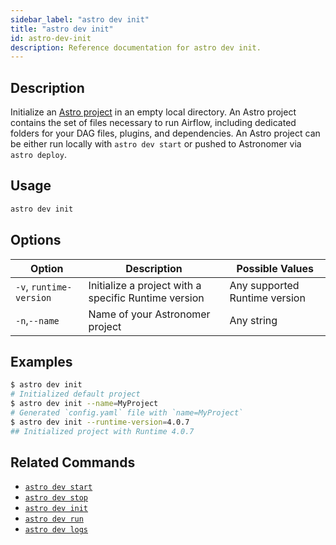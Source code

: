 ```yaml
---
sidebar_label: "astro dev init"
title: "astro dev init"
id: astro-dev-init
description: Reference documentation for astro dev init.
---
```


## Description

Initialize an [Astro project](create-project.md) in an empty local directory. An Astro project contains the set of files necessary to run Airflow, including dedicated folders for your DAG files, plugins, and dependencies. An Astro project can be either run locally with `astro dev start` or pushed to Astronomer via `astro deploy`.

## Usage

```sh
astro dev init
```

## Options

| Option              | Description                                                                                                        | Possible Values             |
| ------------------- | ------------------------------------------------------------------------------------------------------------------ | --------------------------- |
| `-v`, `runtime-version` | Initialize a project with a specific Runtime version | Any supported Runtime version |
| `-n`,`--name`            | Name of your Astronomer project                                                                                    | Any string                  |

## Examples

```sh
$ astro dev init
# Initialized default project
$ astro dev init --name=MyProject
# Generated `config.yaml` file with `name=MyProject`
$ astro dev init --runtime-version=4.0.7
## Initialized project with Runtime 4.0.7
```

## Related Commands

- [`astro dev start`](cli/astro-dev-start.md)
- [`astro dev stop`](cli/astro-dev-stop.md)
- [`astro dev init`](cli/astro-dev-init.md)
- [`astro dev run`](cli/astro-dev-run.md)
- [`astro dev logs`](cli/astro-dev-logs.md)
